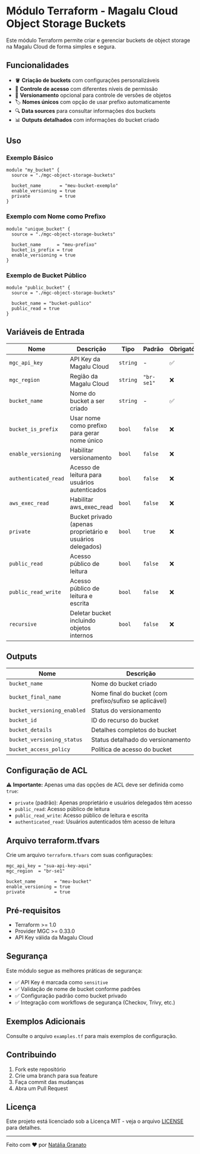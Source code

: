 # Módulo Terraform - Magalu Cloud Object Storage Buckets

Este módulo Terraform permite criar e gerenciar buckets de object storage na Magalu Cloud de forma simples e segura.

## Funcionalidades

- 🪣 **Criação de buckets** com configurações personalizáveis
- 🔐 **Controle de acesso** com diferentes níveis de permissão
- 📝 **Versionamento** opcional para controle de versões de objetos
- 🏷️ **Nomes únicos** com opção de usar prefixo automaticamente
- 🔍 **Data sources** para consultar informações dos buckets
- 📊 **Outputs detalhados** com informações do bucket criado

## Uso

### Exemplo Básico

```hcl
module "my_bucket" {
  source = "./mgc-object-storage-buckets"
  
  bucket_name       = "meu-bucket-exemplo"
  enable_versioning = true
  private           = true
}
```

### Exemplo com Nome como Prefixo

```hcl
module "unique_bucket" {
  source = "./mgc-object-storage-buckets"
  
  bucket_name      = "meu-prefixo"
  bucket_is_prefix = true
  enable_versioning = true
}
```

### Exemplo de Bucket Público

```hcl
module "public_bucket" {
  source = "./mgc-object-storage-buckets"
  
  bucket_name = "bucket-publico"
  public_read = true
}
```

## Variáveis de Entrada

| Nome                 | Descrição                                                 | Tipo     | Padrão     | Obrigatório |
| -------------------- | --------------------------------------------------------- | -------- | ---------- | ----------- |
| `mgc_api_key`        | API Key da Magalu Cloud                                   | `string` | -          | ✅           |
| `mgc_region`         | Região da Magalu Cloud                                    | `string` | `"br-se1"` | ❌           |
| `bucket_name`        | Nome do bucket a ser criado                               | `string` | -          | ✅           |
| `bucket_is_prefix`   | Usar nome como prefixo para gerar nome único              | `bool`   | `false`    | ❌           |
| `enable_versioning`  | Habilitar versionamento                                   | `bool`   | `false`    | ❌           |
| `authenticated_read` | Acesso de leitura para usuários autenticados              | `bool`   | `false`    | ❌           |
| `aws_exec_read`      | Habilitar aws_exec_read                                   | `bool`   | `false`    | ❌           |
| `private`            | Bucket privado (apenas proprietário e usuários delegados) | `bool`   | `true`     | ❌           |
| `public_read`        | Acesso público de leitura                                 | `bool`   | `false`    | ❌           |
| `public_read_write`  | Acesso público de leitura e escrita                       | `bool`   | `false`    | ❌           |
| `recursive`          | Deletar bucket incluindo objetos internos                 | `bool`   | `false`    | ❌           |

## Outputs

| Nome                        | Descrição                                              |
| --------------------------- | ------------------------------------------------------ |
| `bucket_name`               | Nome do bucket criado                                  |
| `bucket_final_name`         | Nome final do bucket (com prefixo/sufixo se aplicável) |
| `bucket_versioning_enabled` | Status do versionamento                                |
| `bucket_id`                 | ID do recurso do bucket                                |
| `bucket_details`            | Detalhes completos do bucket                           |
| `bucket_versioning_status`  | Status detalhado do versionamento                      |
| `bucket_access_policy`      | Política de acesso do bucket                           |

## Configuração de ACL

⚠️ **Importante:** Apenas uma das opções de ACL deve ser definida como `true`:

- `private` (padrão): Apenas proprietário e usuários delegados têm acesso
- `public_read`: Acesso público de leitura
- `public_read_write`: Acesso público de leitura e escrita
- `authenticated_read`: Usuários autenticados têm acesso de leitura

## Arquivo terraform.tfvars

Crie um arquivo `terraform.tfvars` com suas configurações:

```hcl
mgc_api_key = "sua-api-key-aqui"
mgc_region  = "br-se1"

bucket_name       = "meu-bucket"
enable_versioning = true
private           = true
```

## Pré-requisitos

- Terraform >= 1.0
- Provider MGC >= 0.33.0
- API Key válida da Magalu Cloud

## Segurança

Este módulo segue as melhores práticas de segurança:

- ✅ API Key é marcada como `sensitive`
- ✅ Validação de nome de bucket conforme padrões
- ✅ Configuração padrão como bucket privado
- ✅ Integração com workflows de segurança (Checkov, Trivy, etc.)

## Exemplos Adicionais

Consulte o arquivo `examples.tf` para mais exemplos de configuração.

## Contribuindo

1. Fork este repositório
2. Crie uma branch para sua feature
3. Faça commit das mudanças
4. Abra um Pull Request

## Licença

Este projeto está licenciado sob a Licença MIT - veja o arquivo [LICENSE](LICENSE) para detalhes.

---

Feito com ❤️ por [Natália Granato](https://github.com/nataliagranato)
